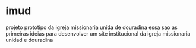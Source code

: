 # imud
projeto prototipo da igreja missionaria unida de douradina
essa sao as primeiras ideias para desenvolver um site institucional da igreja missionaria unidad e douradina
